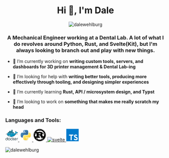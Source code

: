 <h1 align="center">Hi 👋, I'm Dale</h1>
<p align="center"> <img src="https://komarev.com/ghpvc/?username=dalewehlburg&label=Visitors&color=000000&style=flat" alt="dalewehlburg" /> </p>
<h3 align="center">A Mechanical Engineer working at a Dental Lab. A lot of what I do revolves around Python, Rust, and Svelte(Kit), but I'm always looking to branch out and play with new things.</h3>


- 🔭 I’m currently working on **writing custom tools, servers, and dashboards for 3D printer management & Dental Lab-ing**

- 🤝 I’m looking for help with **writing better tools, producing more effectively through tooling, and designing simpler experiences**

- 🌱 I’m currently learning **Rust, API / microsystem design, and Typst**

- 👯 I’m looking to work on **something that makes me really scratch my head**

<!-- <h3 align="left">Connect with me:</h3>
<p align="left">
<a href="https://twitter.com/wehlby" target="blank"><img align="center" src="https://raw.githubusercontent.com/rahuldkjain/github-profile-readme-generator/master/src/images/icons/Social/twitter.svg" alt="wehlby" height="30" width="40" /></a>
<a href="https://linkedin.com/in/dalewehlburg" target="blank"><img align="center" src="https://raw.githubusercontent.com/rahuldkjain/github-profile-readme-generator/master/src/images/icons/Social/linked-in-alt.svg" alt="dalewehlburg" height="30" width="40" /></a>
</p> -->

<h3 align="left">Languages and Tools:</h3>
<p align="left"> <a href="https://www.docker.com/" target="_blank" rel="noreferrer"> <img src="https://raw.githubusercontent.com/devicons/devicon/master/icons/docker/docker-original-wordmark.svg" alt="docker" width="40" height="40"/> </a> <a href="https://www.python.org" target="_blank" rel="noreferrer"> <img src="https://raw.githubusercontent.com/devicons/devicon/master/icons/python/python-original.svg" alt="python" width="40" height="40"/> </a> <a href="https://www.rust-lang.org" target="_blank" rel="noreferrer"> <img src="https://raw.githubusercontent.com/devicons/devicon/master/icons/rust/rust-plain.svg" alt="rust" width="40" height="40"/> </a> <a href="https://svelte.dev" target="_blank" rel="noreferrer"> <img src="https://upload.wikimedia.org/wikipedia/commons/1/1b/Svelte_Logo.svg" alt="svelte" width="40" height="40"/> </a> <a href="https://www.typescriptlang.org/" target="_blank" rel="noreferrer"> <img src="https://raw.githubusercontent.com/devicons/devicon/master/icons/typescript/typescript-original.svg" alt="typescript" width="40" height="40"/> </a> </p>

<p><img align="center" src="https://github-readme-stats.vercel.app/api/top-langs?username=dalewehlburg&show_icons=true&locale=en&layout=compact" alt="dalewehlburg" /></p>

